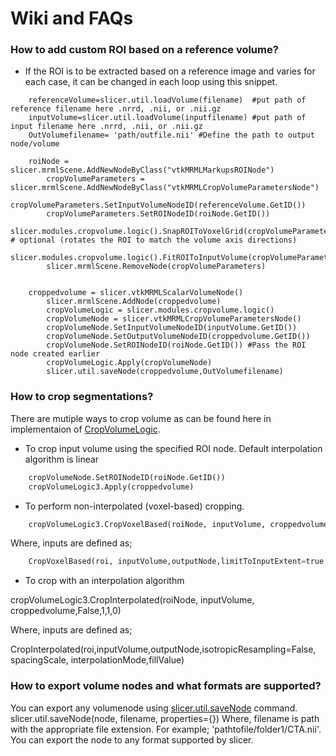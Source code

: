 # Wiki and FAQs

### How to add custom ROI based on a reference volume?
- If the ROI is to be extracted based on a reference image and varies for each case, it can be changed in each loop using this snippet. 

```
	referenceVolume=slicer.util.loadVolume(filename)  #put path of reference filename here .nrrd, .nii, or .nii.gz
	inputVolume=slicer.util.loadVolume(inputfilename) #put path of input filename here .nrrd, .nii, or .nii.gz
	OutVolumefilename= 'path/outfile.nii' #Define the path to output node/volume
		
	roiNode = slicer.mrmlScene.AddNewNodeByClass("vtkMRMLMarkupsROINode")
        cropVolumeParameters = slicer.mrmlScene.AddNewNodeByClass("vtkMRMLCropVolumeParametersNode")
        cropVolumeParameters.SetInputVolumeNodeID(referenceVolume.GetID())
        cropVolumeParameters.SetROINodeID(roiNode.GetID())
        slicer.modules.cropvolume.logic().SnapROIToVoxelGrid(cropVolumeParameters)  # optional (rotates the ROI to match the volume axis directions)
        slicer.modules.cropvolume.logic().FitROIToInputVolume(cropVolumeParameters)
        slicer.mrmlScene.RemoveNode(cropVolumeParameters)
		
		
	croppedvolume = slicer.vtkMRMLScalarVolumeNode()
        slicer.mrmlScene.AddNode(croppedvolume)
        cropVolumeLogic = slicer.modules.cropvolume.logic()
        cropVolumeNode = slicer.vtkMRMLCropVolumeParametersNode()
        cropVolumeNode.SetInputVolumeNodeID(inputVolume.GetID())
        cropVolumeNode.SetOutputVolumeNodeID(croppedvolume.GetID())
        cropVolumeNode.SetROINodeID(roiNode.GetID()) #Pass the ROI node created earlier
        cropVolumeLogic.Apply(cropVolumeNode)
        slicer.util.saveNode(croppedvolume,OutVolumefilename) 
```
### How to crop segmentations?

There are mutiple ways to crop volume as can be found here in implementaion of [CropVolumeLogic](https://github.com/Slicer/Slicer/blob/main/Modules/Loadable/CropVolume/Logic/vtkSlicerCropVolumeLogic.h).

- To crop input volume using the specified ROI node. Default interpolation algorithm is linear
	
```python
	cropVolumeNode.SetROINodeID(roiNode.GetID())   
	cropVolumeLogic3.Apply(croppedvolume) 
```
- To perform non-interpolated (voxel-based) cropping.
	
```python
	cropVolumeLogic3.CropVoxelBased(roiNode, inputVolume, croppedvolume,'false',0.0)
```

Where, inputs are defined as;

```python
	CropVoxelBased(roi, inputVolume,outputNode,limitToInputExtent=true, fillValue=0.0) 
```
- To crop with an interpolation algorithm
 
cropVolumeLogic3.CropInterpolated(roiNode, inputVolume, croppedvolume,False,1,1,0) 

Where, inputs are defined as;
  
CropInterpolated(roi,inputVolume,outputNode,isotropicResampling=False, spacingScale, interpolationMode,fillValue) 

	

### How to export volume nodes and what formats are supported?

You can export any volumenode using [slicer.util.saveNode](https://slicer.readthedocs.io/en/latest/developer_guide/slicer.html#slicer.util.saveNode) command. 
slicer.util.saveNode(node, filename, properties={}) 
Where, filename is path with the appropriate file extension. For example; 'pathtofile/folder1/CTA.nii'. You can export the node to any format supported by slicer. 

